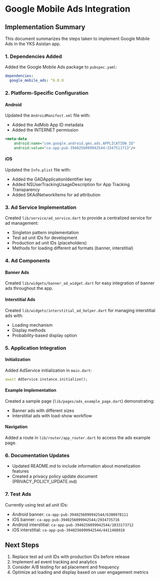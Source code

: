 # Google Mobile Ads Integration

## Implementation Summary

This document summarizes the steps taken to implement Google Mobile Ads in the YKS Asistan app.

### 1. Dependencies Added

Added the Google Mobile Ads package to `pubspec.yaml`:
```yaml
dependencies:
  google_mobile_ads: ^6.0.0
```

### 2. Platform-Specific Configuration

#### Android
Updated the `AndroidManifest.xml` file with:
- Added the AdMob App ID metadata
- Added the INTERNET permission

```xml
<meta-data
    android:name="com.google.android.gms.ads.APPLICATION_ID"
    android:value="ca-app-pub-3940256099942544~3347511713"/>
```

#### iOS
Updated the `Info.plist` file with:
- Added the GADApplicationIdentifier key
- Added NSUserTrackingUsageDescription for App Tracking Transparency
- Added SKAdNetworkItems for ad attribution

### 3. Ad Service Implementation

Created `lib/service/ad_service.dart` to provide a centralized service for ad management:
- Singleton pattern implementation
- Test ad unit IDs for development
- Production ad unit IDs (placeholders)
- Methods for loading different ad formats (banner, interstitial)

### 4. Ad Components

#### Banner Ads
Created `lib/widgets/banner_ad_widget.dart` for easy integration of banner ads throughout the app.

#### Interstitial Ads
Created `lib/widgets/interstitial_ad_helper.dart` for managing interstitial ads with:
- Loading mechanism
- Display methods
- Probability-based display option

### 5. Application Integration

#### Initialization
Added AdService initialization in `main.dart`:
```dart
await AdService.instance.initialize();
```

#### Example Implementation
Created a sample page (`lib/pages/ads_example_page.dart`) demonstrating:
- Banner ads with different sizes
- Interstitial ads with load-show workflow

#### Navigation
Added a route in `lib/router/app_router.dart` to access the ads example page.

### 6. Documentation Updates

- Updated README.md to include information about monetization features
- Created a privacy policy update document (PRIVACY_POLICY_UPDATE.md)

### 7. Test Ads

Currently using test ad unit IDs:
- Android banner: `ca-app-pub-3940256099942544/6300978111`
- iOS banner: `ca-app-pub-3940256099942544/2934735716`
- Android interstitial: `ca-app-pub-3940256099942544/1033173712`
- iOS interstitial: `ca-app-pub-3940256099942544/4411468910`

## Next Steps

1. Replace test ad unit IDs with production IDs before release
2. Implement ad event tracking and analytics
3. Consider A/B testing for ad placement and frequency
4. Optimize ad loading and display based on user engagement metrics 